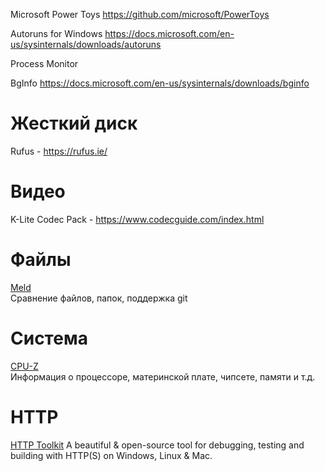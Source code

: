 Microsoft Power Toys
https://github.com/microsoft/PowerToys

Autoruns for Windows
https://docs.microsoft.com/en-us/sysinternals/downloads/autoruns

Process Monitor

BgInfo
https://docs.microsoft.com/en-us/sysinternals/downloads/bginfo

# Жесткий диск
Rufus - https://rufus.ie/

# Видео
K-Lite Codec Pack - https://www.codecguide.com/index.html

# Файлы
[Meld](http://meldmerge.org/)  
Сравнение файлов, папок, поддержка git

# Система
[CPU-Z](https://www.cpuid.com/softwares/cpu-z.html)  
Информация о процессоре, материнской плате, чипсете, памяти и т.д.

# HTTP
[HTTP Toolkit](https://httptoolkit.com/)
A beautiful & open-source tool for debugging, testing and building with HTTP(S) on Windows, Linux & Mac.
